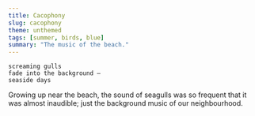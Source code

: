 ```yaml
---
title: Cacophony
slug: cacophony
theme: unthemed
tags: [summer, birds, blue]
summary: "The music of the beach."
---
```


```
screaming gulls
fade into the background —
seaside days
```

Growing up near the beach, the sound of seagulls was so frequent that it was almost inaudible; just the background music of our neighbourhood.
